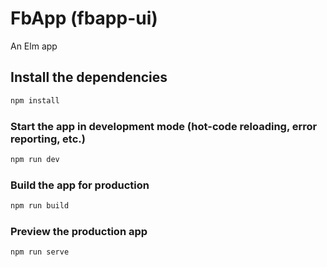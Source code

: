 ﻿# FbApp (fbapp-ui)

An Elm app

## Install the dependencies

```bash
npm install
```

### Start the app in development mode (hot-code reloading, error reporting, etc.)

```bash
npm run dev
```

### Build the app for production

```bash
npm run build
```

### Preview the production app

```bash
npm run serve
```
